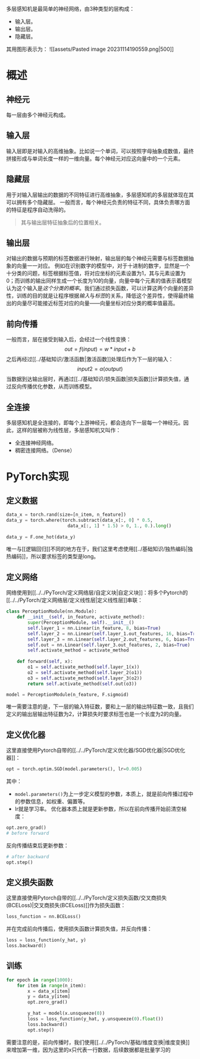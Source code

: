 多层感知机是最简单的神经网络，由3种类型的层构成：
- 输入层。
- 输出层。
- 隐藏层。

其用图形表示为：
![[assets/Pasted image 20231114190559.png|500]]


# 概述
## 神经元
每一层由多个神经元构成。
## 输入层
输入层即是对输入的高维抽象。比如说一个单词，可以按照字母抽象成数值，最终拼接形成与单词长度一样的一维向量。每个神经元对应这向量中的一个元素。
## 隐藏层
用于对输入层输出的数据的不同特征进行高维抽象，多层感知机的多层就体现在其可以拥有多个隐藏层。
一般而言，每个神经元负责的特征不同，具体负责哪方面的特征是程序自动洗得的。

> 其与输出层特征抽象后的位置相关。
## 输出层
对输出的数据与预期的标签数据进行映射，输出层的每个神经元需要与标签数据抽象的向量一一对应。
例如在识别数字的模型中，对于十进制的数字，显然是一个十分类的问题，标签根据标签值，将对应坐标的元素设置为1，其与元素设置为0；而训练的输出同样生成一个长度为10的向量，向量中每个元素的值表示着模型认为这个输入是*这个分类的概率*。我们通过损失函数，可以计算这两个向量的差异性，训练的目的就是让程序根据*输入*与*标签*的关系，降低这个差异性，使得最终输出的向量尽可能接近标签对应的向量——向量坐标对应分类的概率值最高。
## 前向传播
一般而言，层在接受到输入后，会经过一个线性变换：
$$
out = f(input) = w * input + b
$$
之后再经过[[../基础知识/激活函数|激活函数]]处理后作为下一层的输入：
$$
input2 = \alpha(output)
$$
当数据到达输出层时，再通过[[../基础知识/损失函数|损失函数]]计算损失值，通过反向传播优化参数，从而训练模型。

## 全连接
多层感知机是全连接的，即每个上游神经元，都会连向下一层每一个神经元。因此，这样的层被称为线性层，多层感知机又叫作：
- 全连接神经网络。
- 稠密连接网络。（Dense）

# PyTorch实现

## 定义数据

```python
data_x = torch.rand(size=[n_item, n_feature])  
data_y = torch.where(torch.subtract(data_x[:, 0] * 0.5, 
					   data_x[:, 1] * 1.5) > 0, 1., 0.).long()  
  
data_y = F.one_hot(data_y)
```

唯一与[[逻辑回归]]不同的地方在于，我们这里考虑使用[[../基础知识/独热编码|独热编码]]，所以要求标签的类型是long。

## 定义网络

网络使用到[[../../PyTorch/定义网络层/自定义块|自定义块]]：将多个Pytorch的[[../../PyTorch/定义网络层/定义线性层|定义线性层]]串联：
```python
class PerceptionModule(nn.Module):  
    def __init__(self, in_feature, activate_method):  
        super(PerceptionModule, self).__init__()  
        self.layer_1 = nn.Linear(in_feature, 8, bias=True)  
        self.layer_2 = nn.Linear(self.layer_1.out_features, 16, bias=True)  
        self.layer_3 = nn.Linear(self.layer_2.out_features, 6, bias=True)  
        self.out = nn.Linear(self.layer_3.out_features, 2, bias=True)  
        self.activate_method = activate_method  
  
    def forward(self, x):  
        o1 = self.activate_method(self.layer_1(x))  
        o2 = self.activate_method(self.layer_2(o1))  
        o3 = self.activate_method(self.layer_3(o2))  
        return self.activate_method(self.out(o3))

model = PerceptionModule(n_feature, F.sigmoid)
```
唯一需要注意的是，下一层的输入特征数，要和上一层的输出特征数一致，且我们定义的输出层输出特征数为2，计算损失时要求标签也是一个长度为2的向量。

## 定义优化器

这里直接使用Pytorch自带的[[../../PyTorch/定义优化器/SGD优化器|SGD优化器]]：
```python
opt = torch.optim.SGD(model.parameters(), lr=0.005)
```
其中：
- `model.parameters()`为上一步定义模型的参数，本质上，就是前向传播过程中的参数信息，如权重、偏置等。
- lr就是学习率。
优化器本质上就是更新参数，所以在前向传播开始前清空梯度：
```python
opt.zero_grad()
# before forward
```
反向传播结束后更新参数：
```python
# after backward
opt.step()
```
## 定义损失函数
这里直接使用Pytorch自带的[[../../PyTorch/定义损失函数/交叉商损失(BCELoss)|交叉商损失(BCELoss)]]作为损失函数：
```python
loss_function = nn.BCELoss()
```
并在完成前向传播后，使用损失函数计算损失值，并反向传播：
```python
loss = loss_function(y_hat, y)  
loss.backward()  
```
## 训练
```python
for epoch in range(1000):  
    for item in range(n_item):  
        x = data_x[item]  
        y = data_y[item]  
        opt.zero_grad()  
  
        y_hat = model(x.unsqueeze(0))  
        loss = loss_function(y_hat, y.unsqueeze(0).float())  
        loss.backward()  
        opt.step()
```
需要注意的是，前向传播时，我们使用[[../../PyTorch/基础/维度变换|维度变换]]来增加第一维，因为这里的x只代表一行数据，后续数据都是批量学习的